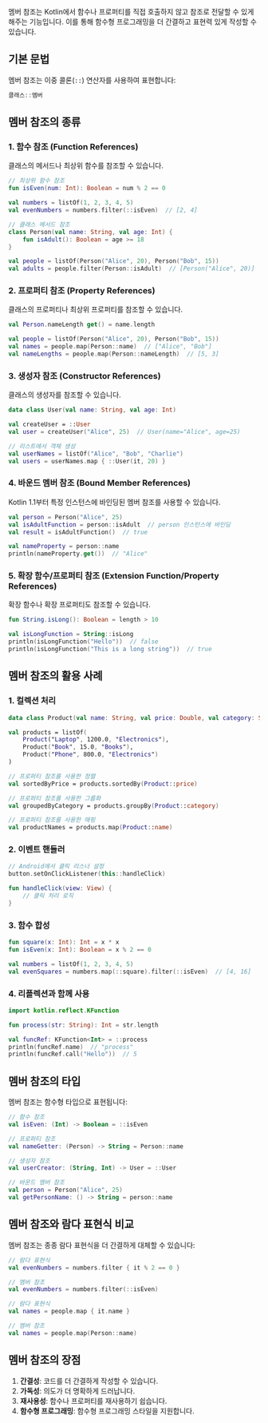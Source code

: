 멤버 참조는 Kotlin에서 함수나 프로퍼티를 직접 호출하지 않고 참조로 전달할 수 있게 해주는 기능입니다. 이를 통해 함수형 프로그래밍을 더 간결하고 표현력 있게 작성할 수 있습니다.

## 기본 문법

멤버 참조는 이중 콜론(`::`) 연산자를 사용하여 표현합니다:
```kotlin
클래스::멤버
```
## 멤버 참조의 종류

### 1. 함수 참조 (Function References)

클래스의 메서드나 최상위 함수를 참조할 수 있습니다.
```kotlin
// 최상위 함수 참조
fun isEven(num: Int): Boolean = num % 2 == 0

val numbers = listOf(1, 2, 3, 4, 5)
val evenNumbers = numbers.filter(::isEven)  // [2, 4]

// 클래스 메서드 참조
class Person(val name: String, val age: Int) {
    fun isAdult(): Boolean = age >= 18
}

val people = listOf(Person("Alice", 20), Person("Bob", 15))
val adults = people.filter(Person::isAdult)  // [Person("Alice", 20)]
```

### 2. 프로퍼티 참조 (Property References)

클래스의 프로퍼티나 최상위 프로퍼티를 참조할 수 있습니다.
```kotlin
val Person.nameLength get() = name.length

val people = listOf(Person("Alice", 20), Person("Bob", 15))
val names = people.map(Person::name)  // ["Alice", "Bob"]
val nameLengths = people.map(Person::nameLength)  // [5, 3]
```
### 3. 생성자 참조 (Constructor References)

클래스의 생성자를 참조할 수 있습니다.
```kotlin
data class User(val name: String, val age: Int)

val createUser = ::User
val user = createUser("Alice", 25)  // User(name="Alice", age=25)

// 리스트에서 객체 생성
val userNames = listOf("Alice", "Bob", "Charlie")
val users = userNames.map { ::User(it, 20) }
```
### 4. 바운드 멤버 참조 (Bound Member References)

Kotlin 1.1부터 특정 인스턴스에 바인딩된 멤버 참조를 사용할 수 있습니다.
```kotlin
val person = Person("Alice", 25)
val isAdultFunction = person::isAdult  // person 인스턴스에 바인딩
val result = isAdultFunction()  // true

val nameProperty = person::name
println(nameProperty.get())  // "Alice"
```
### 5. 확장 함수/프로퍼티 참조 (Extension Function/Property References)

확장 함수나 확장 프로퍼티도 참조할 수 있습니다.
```kotlin
fun String.isLong(): Boolean = length > 10

val isLongFunction = String::isLong
println(isLongFunction("Hello"))  // false
println(isLongFunction("This is a long string"))  // true
```

## 멤버 참조의 활용 사례

### 1. 컬렉션 처리
```kotlin
data class Product(val name: String, val price: Double, val category: String)

val products = listOf(
    Product("Laptop", 1200.0, "Electronics"),
    Product("Book", 15.0, "Books"),
    Product("Phone", 800.0, "Electronics")
)

// 프로퍼티 참조를 사용한 정렬
val sortedByPrice = products.sortedBy(Product::price)

// 프로퍼티 참조를 사용한 그룹화
val groupedByCategory = products.groupBy(Product::category)

// 프로퍼티 참조를 사용한 매핑
val productNames = products.map(Product::name)
```
### 2. 이벤트 핸들러
```kotlin
// Android에서 클릭 리스너 설정
button.setOnClickListener(this::handleClick)

fun handleClick(view: View) {
    // 클릭 처리 로직
}
```
### 3. 함수 합성
```kotlin
fun square(x: Int): Int = x * x
fun isEven(x: Int): Boolean = x % 2 == 0

val numbers = listOf(1, 2, 3, 4, 5)
val evenSquares = numbers.map(::square).filter(::isEven)  // [4, 16]
```
### 4. 리플렉션과 함께 사용
```kotlin
import kotlin.reflect.KFunction

fun process(str: String): Int = str.length

val funcRef: KFunction<Int> = ::process
println(funcRef.name)  // "process"
println(funcRef.call("Hello"))  // 5
```

## 멤버 참조의 타입

멤버 참조는 함수형 타입으로 표현됩니다:
```kotlin
// 함수 참조
val isEven: (Int) -> Boolean = ::isEven

// 프로퍼티 참조
val nameGetter: (Person) -> String = Person::name

// 생성자 참조
val userCreator: (String, Int) -> User = ::User

// 바운드 멤버 참조
val person = Person("Alice", 25)
val getPersonName: () -> String = person::name
```

## 멤버 참조와 람다 표현식 비교

멤버 참조는 종종 람다 표현식을 더 간결하게 대체할 수 있습니다:
```kotlin
// 람다 표현식
val evenNumbers = numbers.filter { it % 2 == 0 }

// 멤버 참조
val evenNumbers = numbers.filter(::isEven)

// 람다 표현식
val names = people.map { it.name }

// 멤버 참조
val names = people.map(Person::name)
```

## 멤버 참조의 장점

1. **간결성**: 코드를 더 간결하게 작성할 수 있습니다.
2. **가독성**: 의도가 더 명확하게 드러납니다.
3. **재사용성**: 함수나 프로퍼티를 재사용하기 쉽습니다.
4. **함수형 프로그래밍**: 함수형 프로그래밍 스타일을 지원합니다.